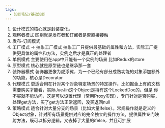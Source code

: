 ```yaml
---
tags:
  - 知识笔记/基础知识
---
```

1. 设计模式的核心就是封装变化。
2. 观察者模式 区别就是发布者和订阅者是否直接接触
3. 发布-订阅模式
4. 工厂模式 → 抽象工厂模式 抽象工厂只提供最基础的属性和方法，实际工厂提供更具体的属性和方法，实例之后才是真正的处理者
5. 单例模式 主要使用在app中只能有一个实例的场景 比如Redux的store
6. 原型模式 核心就是原型链也是继承那一套
7. 装饰器模式 装饰器更像为虎添翼，为一个已经有部分成熟功能的对象添加额外的功能，核心是Decorator
8. 代理模式 更适合用在针对某个对象特定场景的特定操作，比如掘金上有的文档需要购买才能看，实际JueJin这个Object是持有这个LockedDoc的，但是 你不买就不能访问，这是可以设置代理（常用Proxy实现），专门针对是否购买，处理get方法，买了get方法正常返回，没买返回null
9. 策略模式 适合针对大量分支的场景（比如大量ifelse）。常规操作就是定义的Object对象，针对所有场景提供对应的完全独立的操作方法，提供属性专门映射方法，既可以拆分逻辑，又去掉了大量的ifelse，并且可扩展